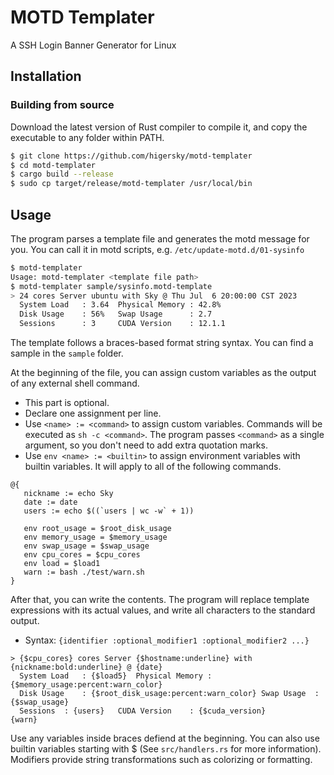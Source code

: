 # MOTD Templater

A SSH Login Banner Generator for Linux

## Installation

### Building from source

Download the latest version of Rust compiler to compile it, and copy the executable to any folder within PATH.

```bash
$ git clone https://github.com/higersky/motd-templater
$ cd motd-templater
$ cargo build --release
$ sudo cp target/release/motd-templater /usr/local/bin
```

## Usage

The program parses a template file and generates the motd message for you. You can call it in motd scripts, e.g. `/etc/update-motd.d/01-sysinfo`

```bash
$ motd-templater
Usage: motd-templater <template file path>
$ motd-templater sample/sysinfo.motd-template
> 24 cores Server ubuntu with Sky @ Thu Jul  6 20:00:00 CST 2023
  System Load   : 3.64  Physical Memory : 42.8%
  Disk Usage    : 56%   Swap Usage      : 2.7
  Sessions      : 3     CUDA Version    : 12.1.1
```

The template follows a braces-based format string syntax. You can find a sample in the `sample` folder. 

At the beginning of the file, you can assign custom variables as the output of any external shell command.

- This part is optional.
- Declare one assignment per line.
- Use `<name> := <command>` to assign custom variables. Commands will be executed as `sh -c <command>`. The program passes `<command>` as a single argument, so you don't need to add extra quotation marks.
- Use `env <name> := <builtin>` to assign environment variables with builtin variables. It will apply to all of the following commands.

```
@{
   nickname := echo Sky
   date := date 
   users := echo $((`users | wc -w` + 1)) 
   
   env root_usage = $root_disk_usage
   env memory_usage = $memory_usage
   env swap_usage = $swap_usage
   env cpu_cores = $cpu_cores
   env load = $load1
   warn := bash ./test/warn.sh
}
```

After that, you can write the contents. The program will replace template expressions with its actual values, and write all characters to the standard output.  

- Syntax: `{identifier :optional_modifier1 :optional_modifier2 ...}`

```
> {$cpu_cores} cores Server {$hostname:underline} with {nickname:bold:underline} @ {date}
  System Load	: {$load5}	Physical Memory	: {$memory_usage:percent:warn_color}
  Disk Usage	: {$root_disk_usage:percent:warn_color}	Swap Usage	: {$swap_usage}
  Sessions	: {users}	CUDA Version	: {$cuda_version}
{warn}
```

Use any variables inside braces defiend at the beginning. You can also use builtin variables starting with $ (See `src/handlers.rs` for more information). Modifiers provide string transformations such as colorizing or formatting.
